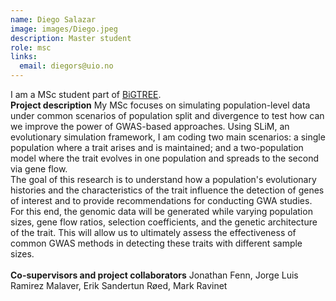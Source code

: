 ```yaml
---
name: Diego Salazar
image: images/Diego.jpeg
description: Master student
role: msc
links:
  email: diegors@uio.no
---
```


I am a MSc student part of [BiGTREE](www.bigtree-training.org).
<br>
**Project description** My MSc focuses on simulating population-level data under common scenarios of population split and divergence to test how can we improve the power of GWAS-based approaches. Using SLiM, an evolutionary simulation framework, I am coding two main scenarios: a single population where a trait arises and is maintained; and a two-population model where the trait evolves in one population and spreads to the second via gene flow.<br>
The goal of this research is to understand how a population's evolutionary histories and the characteristics of the trait influence the detection of genes of interest and to provide recommendations for conducting GWA studies. For this end, the genomic data will be generated while varying population sizes, gene flow ratios, selection coefficients, and the genetic architecture of the trait. This will allow us to ultimately assess the effectiveness of common GWAS methods in detecting these traits with different sample sizes.
<br><br> **Co-supervisors and project collaborators** Jonathan Fenn, Jorge Luis Ramirez Malaver, Erik Sandertun Røed, Mark Ravinet
